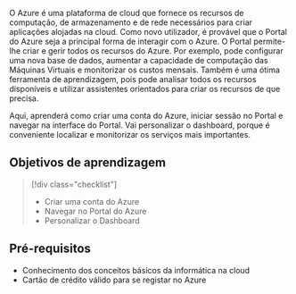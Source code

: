O Azure é uma plataforma de cloud que fornece os recursos de computação, de armazenamento e de rede necessários para criar aplicações alojadas na cloud. Como novo utilizador, é provável que o Portal do Azure seja a principal forma de interagir com o Azure. O Portal permite-lhe criar e gerir todos os recursos do Azure. Por exemplo, pode configurar uma nova base de dados, aumentar a capacidade de computação das Máquinas Virtuais e monitorizar os custos mensais. Também é uma ótima ferramenta de aprendizagem, pois pode analisar todos os recursos disponíveis e utilizar assistentes orientados para criar os recursos de que precisa.

Aqui, aprenderá como criar uma conta do Azure, iniciar sessão no Portal e navegar na interface do Portal. Vai personalizar o dashboard, porque é conveniente localizar e monitorizar os serviços mais importantes.

## <a name="learning-objectives"></a>Objetivos de aprendizagem

> [!div class="checklist"]
> * Criar uma conta do Azure
> * Navegar no Portal do Azure
> * Personalizar o Dashboard

## <a name="prerequisites"></a>Pré-requisitos

- Conhecimento dos conceitos básicos da informática na cloud
- Cartão de crédito válido para se registar no Azure